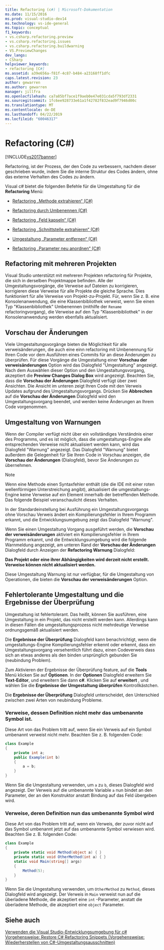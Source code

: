 ```yaml
---
title: Refactoring (c#) | Microsoft-Dokumentation
ms.date: 11/15/2016
ms.prod: visual-studio-dev14
ms.technology: vs-ide-general
ms.topic: conceptual
f1_keywords:
- vs.csharp.refactoring.preview
- vs.csharp.refactoring.issues
- vs.csharp.refactoring.buildwarning
- VS.PreviewChanges
dev_langs:
- CSharp
helpviewer_keywords:
- refactoring [C#]
ms.assetid: a39e656a-f81f-4c87-b484-a23168ff1dfc
caps.latest.revision: 23
author: gewarren
ms.author: gewarren
manager: jillfra
ms.openlocfilehash: ca7a85bf7ace1f9aeb0e47e031cda5f793df2331
ms.sourcegitcommit: 1fc6ee928733e61a1f42782f832ead9f7946d00c
ms.translationtype: MT
ms.contentlocale: de-DE
ms.lasthandoff: 04/22/2019
ms.locfileid: "60046317"
---
```

# <a name="refactoring-c"></a>Refactoring (C#)
[!INCLUDE[vs2017banner](../includes/vs2017banner.md)]

Refactoring, ist der Prozess, der den Code zu verbessern, nachdem dieser geschrieben wurde, indem Sie die interne Struktur des Codes ändern, ohne das externe Verhalten des Codes zu ändern.  
  
 Visual c# bietet die folgenden Befehle für die Umgestaltung für die **Refactoring** Menü:  
  
- [Refactoring „Methode extrahieren“ (C#)](../csharp-ide/extract-method-refactoring-csharp.md)  
  
- [Refactoring durch Umbenennen (C#)](../csharp-ide/rename-refactoring-csharp.md)  
  
- [Refactoring „Feld kapseln“ (C#)](../csharp-ide/encapsulate-field-refactoring-csharp.md)  
  
- [Refactoring „Schnittstelle extrahieren“ (C#)](../csharp-ide/extract-interface-refactoring-csharp.md)  
  
- [Umgestaltung „Parameter entfernen“ (C#)](../csharp-ide/remove-parameters-refactoring-csharp.md)  
  
- [Refactoring „Parameter neu anordnen“ (C#)](../csharp-ide/reorder-parameters-refactoring-csharp.md)  
  
## <a name="multi-project-refactoring"></a>Refactoring mit mehreren Projekten  
 Visual Studio unterstützt mit mehreren Projekten refactoring für Projekte, die sich in derselben Projektmappe befinden. Alle der Umgestaltungsvorgänge, die Verweise auf Dateien zu korrigieren, korrigieren diese Verweise für alle Projekte die gleiche Sprache. Dies funktioniert für alle Verweise von Projekt-zu-Projekt. Für, wenn Sie z. B. eine Konsolenanwendung, die eine Klassenbibliothek verweist, wenn Sie einen Typ "Klassenbibliothek" Umbenennen (mithilfe der `Rename` refactoringvorgang), die Verweise auf den Typ "Klassenbibliothek" in der Konsolenanwendung werden ebenfalls aktualisiert.  
  
## <a name="changes-preview"></a>Vorschau der Änderungen  
 Viele Umgestaltungsvorgänge bieten die Möglichkeit für alle verweisänderungen, die auch eine einn refactoring mit Umbenennung für Ihren Code vor dem Ausführen eines Commits für an diese Änderungen zu überprüfen. Für diese Vorgänge die Umgestaltung einer **Vorschau der verweisänderungen** Option wird das Dialogfeld "Umgestaltung" angezeigt. Nach dem Auswählen dieser Option und den Umgestaltungsvorgang, akzeptiert die **Preview Changes Dialog Box** wird angezeigt. Beachten Sie, dass die **Vorschau der Änderungen** Dialogfeld verfügt über zwei Ansichten. Die Ansicht im unteren zeigt Ihren Code mit den Verweis Updates aufgrund des Umgestaltungsvorgangs. Drücken Sie **Abbrechen** auf die **Vorschau der Änderungen** Dialogfeld wird den Umgestaltungsvorgang beendet, und werden keine Änderungen an Ihrem Code vorgenommen.  
  
## <a name="refactoring-warnings"></a>Umgestaltung von Warnungen  
 Wenn der Compiler verfügt nicht über ein vollständiges Verständnis einer des Programms, und es ist möglich, dass die umgestaltungs-Engine alle entsprechenden Verweise nicht aktualisiert werden kann, wird das Dialogfeld "Warnung" angezeigt. Das Dialogfeld "Warnung" bietet außerdem die Gelegenheit für Sie Ihren Code in Vorschau anzeigen, die **Vorschau der Änderungen** (Dialogfeld), bevor Sie Änderungen zu übernehmen.  
  
> [!NOTE]
>  Wenn eine Methode einen Syntaxfehler enthält (die die IDE mit einer roten wellenförmigen Unterstreichung angibt), aktualisiert die umgestaltungs-Engine keine Verweise auf ein Element innerhalb der betreffenden Methode. Das folgende Beispiel veranschaulicht dieses Verhalten.  
  
 In der Standardeinstellung bei Ausführung ein Umgestaltungsvorgangs ohne Vorschau Verweis ändert ein Kompilierungsfehler in Ihrem Programm erkannt, und die Entwicklungsumgebung zeigt das Dialogfeld "Warnung".  
  
 Wenn Sie einen Umgestaltung Vorgang ausgeführt werden, die **Vorschau der verweisänderungen** aktiviert ein Kompilierungsfehler in Ihrem Programm erkannt, und die Entwicklungsumgebung wird die folgende Warnmeldung angezeigt, am unteren Rand der **Vorschau der Änderungen** Dialogfeld durch Anzeigen der **Refactoring Warnung** Dialogfeld:  
  
 **Das Projekt oder eine ihrer Abhängigkeiten wird derzeit nicht erstellt. Verweise können nicht aktualisiert werden.**  
  
 Diese Umgestaltung Warnung ist nur verfügbar, für die Umgestaltung von Operationen, die bieten die **Vorschau der verweisänderungen** Option.  
  
## <a name="error-tolerant-refactoring-and-verification-results"></a>Fehlertolerante Umgestaltung und die Ergebnisse der Überprüfung  
 Umgestaltung ist fehlertolerant. Das heißt, können Sie ausführen, eine Umgestaltung in ein Projekt, das nicht erstellt werden kann. Allerdings kann in diesen Fällen die umgestaltungsprozess nicht mehrdeutige Verweise ordnungsgemäß aktualisiert werden.  
  
 Die **Ergebnisse der Überprüfung** Dialogfeld kann benachrichtigt, wenn die umgestaltungs-Engine Kompilierungsfehler erkennt oder erkennt, dass ein Umgestaltungsvorgang versehentlich führt dazu, einen Codeverweis dass sich an etwas anderes als den binden ursprünglich gebunden Sie (neubindung Problem).  
  
 Zum Aktivieren der Ergebnisse der Überprüfung feature, auf die **Tools** Menü klicken Sie auf **Optionen**. In der **Optionen** Dialogfeld erweitern Sie **Text-Editor**, und erweitern Sie dann **c#**. Klicken Sie auf **erweitert** , und wählen Sie die **Ergebnisse der Umgestaltung überprüfen** Kontrollkästchen.  
  
 Die **Ergebnisse der Überprüfung** Dialogfeld unterscheidet, den Unterschied zwischen zwei Arten von neubindung Probleme.  
  
### <a name="references-whose-definition-will-no-longer-be-the-renamed-symbol"></a>Verweise, dessen Definition nicht mehr das umbenannte Symbol ist.  
 Diese Art von das Problem tritt auf, wenn Sie ein Verweis auf ein Symbol umbenannt verweist nicht mehr. Beachten Sie z. B. folgenden Code:  
  
```csharp  
class Example  
{  
    private int a;  
    public Example(int b)  
    {  
        a = b;  
    }  
}  
```  
  
 Wenn Sie die Umgestaltung verwenden, um `a` zu `b`, dieses Dialogfeld wird angezeigt. Der Verweis auf die umbenannte Variable `a` nun bindet an den Parameter, der an den Konstruktor anstatt Bindung auf das Feld übergeben wird.  
  
### <a name="references-whose-definition-will-now-become-the-renamed-symbol"></a>Verweise, deren Definition nun das umbenannte Symbol wird  
 Diese Art von das Problem tritt auf, wenn ein Verweis, der zuvor nicht auf das Symbol umbenannt jetzt auf das umbenannte Symbol verwiesen wird. Beachten Sie z. B. folgenden Code:  
  
```csharp  
class Example  
{  
    private static void Method(object a) { }  
    private static void OtherMethod(int a) { }  
    static void Main(string[] args)  
    {  
        Method(5);  
    }  
}  
```  
  
 Wenn Sie die Umgestaltung verwenden, um `OtherMethod` zu `Method`, dieses Dialogfeld wird angezeigt. Der Verweis in `Main` verweist nun auf die überladene Methode, die akzeptiert eine `int` -Parameter, anstatt die überladene Methode, die akzeptiert eine `object` Parameter.  
  
## <a name="see-also"></a>Siehe auch  
 [Verwenden die Visual Studio-Entwicklungsumgebung für c#](../csharp-ide/using-the-visual-studio-development-environment-for-csharp.md)   
 [Vorgehensweise: Restore C# Refactoring Snippets (Vorgehensweise: Wiederherstellen von C#-Umgestaltungsausschnitten)](../ide/how-to-restore-csharp-refactoring-snippets.md)